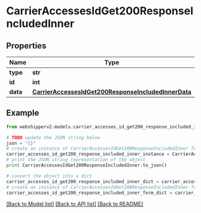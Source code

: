 # CarrierAccessesIdGet200ResponseIncludedInner


## Properties
Name | Type | Description | Notes
------------ | ------------- | ------------- | -------------
**type** | **str** |  | [optional] 
**id** | **int** |  | [optional] 
**data** | [**CarrierAccessesIdGet200ResponseIncludedInnerData**](CarrierAccessesIdGet200ResponseIncludedInnerData.md) |  | [optional] 

## Example

```python
from webshipperv2.models.carrier_accesses_id_get200_response_included_inner import CarrierAccessesIdGet200ResponseIncludedInner

# TODO update the JSON string below
json = "{}"
# create an instance of CarrierAccessesIdGet200ResponseIncludedInner from a JSON string
carrier_accesses_id_get200_response_included_inner_instance = CarrierAccessesIdGet200ResponseIncludedInner.from_json(json)
# print the JSON string representation of the object
print CarrierAccessesIdGet200ResponseIncludedInner.to_json()

# convert the object into a dict
carrier_accesses_id_get200_response_included_inner_dict = carrier_accesses_id_get200_response_included_inner_instance.to_dict()
# create an instance of CarrierAccessesIdGet200ResponseIncludedInner from a dict
carrier_accesses_id_get200_response_included_inner_form_dict = carrier_accesses_id_get200_response_included_inner.from_dict(carrier_accesses_id_get200_response_included_inner_dict)
```
[[Back to Model list]](../README.md#documentation-for-models) [[Back to API list]](../README.md#documentation-for-api-endpoints) [[Back to README]](../README.md)


